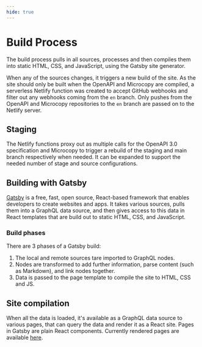 ```yaml
---
hide: true
---
```


<!-- does not need translation -->

# Build Process

The build process pulls in all sources, processes and then compiles them into
static HTML, CSS, and JavaScript, using the Gatsby site generator.

When any of the sources changes, it triggers a new build of the site. As
the site should only be built when the OpenAPI and Microcopy are compiled,
a serverless Netlify function was created to accept GitHub webhooks and filter
out any webhooks coming from the `en` branch. Only pushes from the OpenAPI and
Microcopy repositories to the `en` branch are passed on to the Netlify server.

## Staging

The Netlify functions proxy out as multiple calls for the OpenAPI 3.0
specification and Microcopy to trigger a rebuild of the staging and main
branch respectively when needed. It can be expanded to support the
needed number of stage and source configurations.

## Building with Gatsby

[Gatsby] is a free, fast, open source, React-based framework that enables
developers to create websites and apps. It takes various sources, pulls them
into a GraphQL data source, and then gives access to this data in React
templates that are build out to static HTML, CSS, and JavaScript.

### Build phases

There are 3 phases of a Gatsby build:

1. The local and remote sources tare imported to GraphQL nodes.
2. Nodes are transformed to add further information, parse content
(such as Markdown), and link nodes together.
3. Data is passed to the page template to compile the site to HTML, CSS
and JS.

## Site compilation

When all the data is loaded, it's available as a GraphQL data source to
various pages, that can query the data and render it as a React site.
Pages in Gatsby are plain React components. Currently rendered pages
are available [here].

[Gatsby]: https://www.gatsbyjs.com/
[here]: https://github.com/box/developer.box.com-framework/tree/main/src/localized